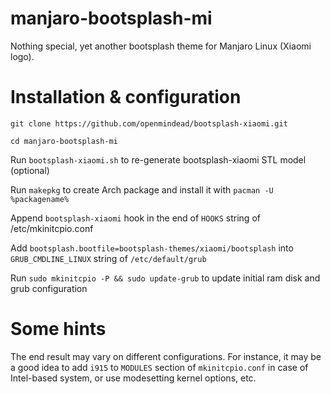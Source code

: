 # manjaro-bootsplash-mi
Nothing special, yet another bootsplash theme for Manjaro Linux (Xiaomi logo). 

# Installation & configuration

`git clone https://github.com/openmindead/bootsplash-xiaomi.git`

`cd manjaro-bootsplash-mi`

Run `bootsplash-xiaomi.sh` to re-generate bootsplash-xiaomi STL model (optional)

Run `makepkg` to create Arch package and install it with `pacman -U %packagename%`

Append `bootsplash-xiaomi` hook in the end of `HOOKS` string of /etc/mkinitcpio.conf

Add `bootsplash.bootfile=bootsplash-themes/xiaomi/bootsplash` into `GRUB_CMDLINE_LINUX` string of `/etc/default/grub`

Run `sudo mkinitcpio -P && sudo update-grub` to update initial ram disk and grub configuration


# Some hints

The end result may vary on different configurations. For instance, it may be a good idea to add `i915` to `MODULES` section of `mkinitcpio.conf` in case of Intel-based system, or use modesetting kernel options, etc.
